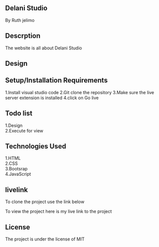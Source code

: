 ## Delani Studio
By Ruth jelimo

## Descrption
The website is all about  Delani Studio 



## Design

## Setup/Installation Requirements
1.Install visual studio code
2.Git clone the repository
3.Make sure the live server extension is installed
4.click on Go live

## Todo list
1.Design<br> 2.Execute for view

## Technologies Used
1.HTML <br> 2.CSS <br> 3.Bootsrap <br> 4.JavaScript

## livelink
To clone the project use the link below


To view the project here is my live link to the project

## License
The project is under the license of MIT